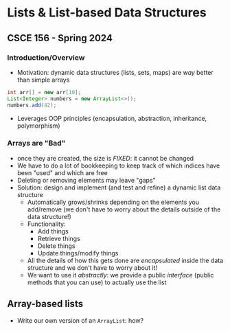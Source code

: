 # Lists & List-based Data Structures
## CSCE 156 - Spring 2024

### Introduction/Overview

* Motivation: dynamic data structures (lists, sets, maps) are *way* better than simple arrays

```java
int arr[] = new arr[10];
List<Integer> numbers = new ArrayList<>();
numbers.add(42);
```

* Leverages OOP principles (encapsulation, abstraction, inheritance, polymorphism)

### Arrays are "Bad"

* once they are created, the size is *FIXED*: it cannot be changed
* We have to do a lot of bookkeeping to keep track of which indices have been "used" and which are free
* Deleting or removing elements may leave "gaps"
* Solution: design and implement (and test and refine) a dynamic list data structure
  * Automatically grows/shrinks depending on the elements you add/remove (we don't have to worry about the details outside of the data structure!)
  * Functionality:
    * Add things
    * Retrieve things
    * Delete things
    * Update things/modify things
  * All the details of how this gets done are *encapsulated* inside the data structure and we don't have to worry about it!
  * We want to use it *abstractly*: we provide a public *interface* (public methods that you can use) to actually use the list

## Array-based lists

* Write our own version of an `ArrayList`: how?

```text



```
